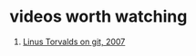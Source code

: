 # videos worth watching

1. [Linus Torvalds on git, 2007](https://www.youtube.com/watch?v=4XpnKHJAok8&t=1096s)
